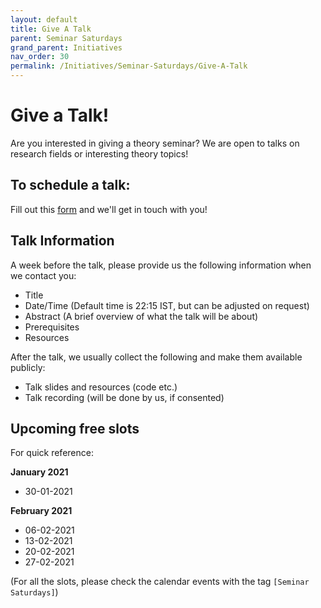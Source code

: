 ```yaml
---
layout: default
title: Give A Talk
parent: Seminar Saturdays
grand_parent: Initiatives
nav_order: 30
permalink: /Initiatives/Seminar-Saturdays/Give-A-Talk
---
```


Give a Talk!
============

Are you interested in giving a theory seminar? We are open to talks on research fields or interesting theory topics!

To schedule a talk:
-------------------

Fill out this [form](https://forms.gle/HN8nWzX3hQ2j3eP77) and we'll get in touch with you!

Talk Information
----------------
A week before the talk, please provide us the following information when we contact you:

- Title
- Date/Time (Default time is 22:15 IST, but can be adjusted on request)
- Abstract (A brief overview of what the talk will be about)
- Prerequisites
- Resources

After the talk, we usually collect the following and make them available publicly:

- Talk slides and resources (code etc.)
- Talk recording (will be done by us, if consented)

Upcoming free slots
-------------------

For quick reference:

**January 2021**
- 30-01-2021

**February 2021**
- 06-02-2021
- 13-02-2021
- 20-02-2021
- 27-02-2021

(For all the slots, please check the calendar events with the tag `[Seminar Saturdays]`)
